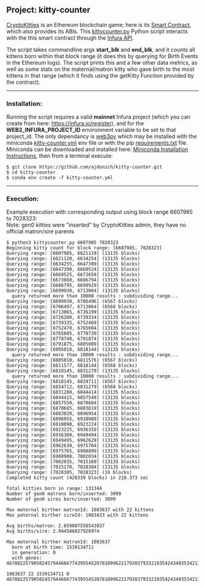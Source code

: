 ## Project: kitty-counter

[CryptoKitties](https://www.cryptokitties.co/catalogue) is an Ethereum blockchain game; here is its [Smart Contract](https://etherscan.io/address/0x06012c8cf97bead5deae237070f9587f8e7a266d#code), which also provides its ABIs. This [kittycounter.py](https://github.com/ajdonich/kitty-counter/blob/master/kittycounter.py) Python script interacts with the this smart contract through the [Infura API](https://infura.io/).

The script takes commandline args **start_blk** and **end_blk**, and it counts all kittens born within that block range (it does this by querying for Birth Events in the Ethereum logs). The script prints this and a few other data metrics, as well as some stats on the maternal/matron kitty who gave birth to the most kittens in that range (which it finds using the getKitty Function provided by the contract).

___

### Installation:

Running the script requires a valid **mainnet** Infura project (which you can create from here: https://infura.io/register), and for the **WEB3_INFURA_PROJECT_ID** environment variable to be set to that project_id. The only dependancy is [web3py](https://web3py.readthedocs.io/en/stable/) which may be installed with the miniconda [kitty-counter.yml](https://github.com/ajdonich/kitty-counter/blob/master/kitty-counter.yml) env file or with the pip [requirements.txt](https://github.com/ajdonich/kitty-counter/blob/master/requirements.txt) file. Miniconda can be downloaded and installed here: [Miniconda Installation Instructions](https://docs.conda.io/en/latest/miniconda.html), then from a terminal execute:

```
$ git clone https://github.com/ajdonich/kitty-counter.git
$ cd kitty-counter
$ conda env create -f kitty-counter.yml
```

___


### Execution:

Example execution with corresponding output using block range 6607985 to 7028323:  
Note: gen0 kitties were "inserted" by CryptoKitties admin, they have no official matron/sire parents

```
$ python3 kittycounter.py 6607985 7028323
Beginning kitty count for block range: [6607985, 7028323]
Querying range: [6607985, 6621119] (13135 blocks)
Querying range: [6621120, 6634254] (13135 blocks)
Querying range: [6634255, 6647389] (13135 blocks)
Querying range: [6647390, 6660524] (13135 blocks)
Querying range: [6660525, 6673659] (13135 blocks)
Querying range: [6673660, 6686794] (13135 blocks)
Querying range: [6686795, 6699929] (13135 blocks)
Querying range: [6699930, 6713064] (13135 blocks)
  query returned more than 10000 results : subdividing range...
Querying range: [6699930, 6706496] (6567 blocks)
Querying range: [6706497, 6713064] (6568 blocks)
Querying range: [6713065, 6726199] (13135 blocks)
Querying range: [6726200, 6739334] (13135 blocks)
Querying range: [6739335, 6752469] (13135 blocks)
Querying range: [6752470, 6765604] (13135 blocks)
Querying range: [6765605, 6778739] (13135 blocks)
Querying range: [6778740, 6791874] (13135 blocks)
Querying range: [6791875, 6805009] (13135 blocks)
Querying range: [6805010, 6818144] (13135 blocks)
  query returned more than 10000 results : subdividing range...
Querying range: [6805010, 6811576] (6567 blocks)
Querying range: [6811577, 6818144] (6568 blocks)
Querying range: [6818145, 6831279] (13135 blocks)
  query returned more than 10000 results : subdividing range...
Querying range: [6818145, 6824711] (6567 blocks)
Querying range: [6824712, 6831279] (6568 blocks)
Querying range: [6831280, 6844414] (13135 blocks)
Querying range: [6844415, 6857549] (13135 blocks)
Querying range: [6857550, 6870684] (13135 blocks)
Querying range: [6870685, 6883819] (13135 blocks)
Querying range: [6883820, 6896954] (13135 blocks)
Querying range: [6896955, 6910089] (13135 blocks)
Querying range: [6910090, 6923224] (13135 blocks)
Querying range: [6923225, 6936359] (13135 blocks)
Querying range: [6936360, 6949494] (13135 blocks)
Querying range: [6949495, 6962629] (13135 blocks)
Querying range: [6962630, 6975764] (13135 blocks)
Querying range: [6975765, 6988899] (13135 blocks)
Querying range: [6988900, 7002034] (13135 blocks)
Querying range: [7002035, 7015169] (13135 blocks)
Querying range: [7015170, 7028304] (13135 blocks)
Querying range: [7028305, 7028323] (19 blocks)
Completed kitty count (420339 blocks) in 218.373 sec

Total kitties born in range: 131344
Number of gen0 matrons born/inserted: 3099
Number of gen0 sires born/inserted: 3099

Max maternal birther matronId: 1083637 with 22 kittens
Max paternal birther sireId: 1083433 with 22 kittens

Avg births/matron: 2.659807558543937
Avg births/sire: 2.944588827926974

Max maternal birther matronId: 1083637
  born at birth time: 1539134711
  in generation: 0
  with genes: 467882257905024579446667743955452078189962217938379332103542434935342116

1083637 22 1539134711 0 467882257905024579446667743955452078189962217938379332103542434935342116

```